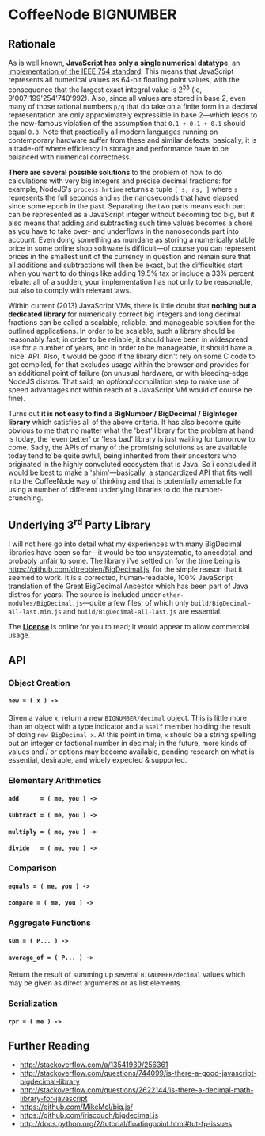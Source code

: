 

# CoffeeNode BIGNUMBER

## Rationale

As is well known, **JavaScript has only a single numerical datatype**, an [implementation of the IEEE 754
standard](https://en.wikipedia.org/wiki/IEEE_754#Basic_formats). This means that JavaScript represents all
numerical values as 64-bit floating point values, with the consequence that the largest exact integral
value is 2<sup>53</sup> (ie, 9'007'199'254'740'992). Also, since all values are stored in base 2, even
many of those rational numbers `p/q` that do take on a finite form in a decimal representation are only
approximately expressible in base 2—which leads to the now-famous violation of the assumption that
`0.1 + 0.1 + 0.1` should equal `0.3`. Note that practically all modern languages running on contemporary hardware
suffer from these and similar defects; basically, it is a trade-off where efficiency in storage and performance
have to be balanced with numerical correctness.

**There are several possible solutions** to the problem of how to do calculations with very big integers and
precise decimal fractions: for example, NodeJS's `process.hrtime` returns a tuple `[ s, ns, ]` where `s`
represents the full seconds and `ns` the nanoseconds that have elapsed since some epoch in the past.
Separating the two parts means each part can be represented as a JavaScript integer without becoming too
big, but  it also means that adding and subtracting such time values becomes a chore as you have to take
over- and underflows in the nanoseconds part into account. Even doing something as mundane as storing a
numerically stable price in some online shop software is difficult—of course you can represent prices in
the smallest unit of the currency in question and remain sure that all additions and subtractions will
then be exact, but the difficulties start when you want to do things like adding 19.5% tax or include a
33% percent rebate: all of a sudden, your implementation has not only to be reasonable, but also to comply
with relevant laws.

Within current (2013) JavaScript VMs, there is little doubt that **nothing but a dedicated library** for
numerically correct big integers and long decimal fractions can be called a scalable, reliable, and
manageable solution for the outlined applications. In order to be scalable, such a library should be
reasonably fast; in order to be reliable, it should have been in widespread use for a number of years, and
in order to be manageable, it should have a 'nice' API. Also, it would be good if the library didn't rely
on some C code to get compiled, for that excludes usage within the browser and provides for an additional
point of failure (on unusual hardware, or with bleeding-edge NodeJS distros. That said, an *optional* compilation step
to make use of speed advantages not within reach of a JavaScript VM would of course be fine).

Turns out **it is not easy to find a BigNumber / BigDecimal / BigInteger library** which satisfies all of the
above criteria. It has also become quite obvious to me that no matter what the 'best' library for the
problem at hand is today, the 'even better' or 'less bad' library is just waiting for tomorrow to come.
Sadly, the APIs of many of the promising solutions as are available today tend to be quite awful, being inherited
from their ancestors who originated in the highly convoluted ecosystem that is Java. So i concluded it would
be best to make a 'shim'—basically, a standardized API that fits well into the CoffeeNode way of thinking
and that is potentially amenable for using a number of different underlying libraries to do the number-crunching.


## Underlying 3<sup>rd</sup> Party Library

I will not here go into detail what my experiences with many BigDecimal libraries have been so far—it would
be too unsystematic, to anecdotal, and probably unfair to some. The library i've settled on for the time being
is https://github.com/dtrebbien/BigDecimal.js, for the simple reason that it seemed to work. It is a
corrected, human-readable, 100% JavaScript translation of the Great BigDecimal Ancestor which has been part of
Java distros for years. The source is included under `other-modules/BigDecimal.js`—quite a few files, of which
only `build/BigDecimal-all-last.min.js` and `build/BigDecimal-all-last.js` are essential.

The [**License**](http://source.icu-project.org/repos/icu/icu4j/tags/milestone-52-0-1/main/shared/licenses/license.html)
is online for you to read; it would appear to allow commercial usage.

## API


### Object Creation

#### `new = ( x ) ->`

Given a value `x`, return a new `BIGNUMBER/decimal` object. This is little more than an object with a
type indicator and a `%self` member holding the result of doing `new BigDecimal x`. At this point in time,
`x` should be a string spelling out an integer or factional number in decimal; in the future, more kinds of
values and / or options may become available, pending research on what is essential, desirable, and
widely expected & supported.

### Elementary Arithmetics

#### `add      = ( me, you ) ->`
#### `subtract = ( me, you ) ->`
#### `multiply = ( me, you ) ->`
#### `divide   = ( me, you ) ->`

### Comparison

#### `equals = ( me, you ) ->`
#### `compare = ( me, you ) ->`

### Aggregate Functions

#### `sum = ( P... ) ->`
#### `average_of = ( P... ) ->`

Return the result of summing up several `BIGNUMBER/decimal` values which may be given as direct arguments or
as list elements.

### Serialization

#### `rpr = ( me ) ->`


## Further Reading

* http://stackoverflow.com/a/13541939/256361
* http://stackoverflow.com/questions/744099/is-there-a-good-javascript-bigdecimal-library
* http://stackoverflow.com/questions/2622144/is-there-a-decimal-math-library-for-javascript
* https://github.com/MikeMcl/big.js/
* https://github.com/iriscouch/bigdecimal.js
* http://docs.python.org/2/tutorial/floatingpoint.html#tut-fp-issues

